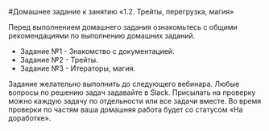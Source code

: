 #Домашнее задание к занятию «1.2. Трейты, перегрузка, магия»

Перед выполнением домашнего задания ознакомьтесь с общими рекомендациями по выполнению домашних заданий.

* Задание №1 - Знакомство с документацией.
* Задание №2 - Трейты.
* Задание №3 - Итераторы, магия.

Задание желательно выполнить до следующего вебинара. Любые вопросы по решению задач задавайте в Slack.
Присылать на проверку можно каждую задачу по отдельности или все задачи вместе. Во время проверки по частям ваша домашняя работа будет со статусом «На доработке».